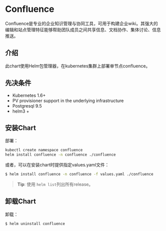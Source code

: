 # Confluence

Confluence是专业的企业知识管理与协同工具，可用于构建企业wiki。其强大的编辑和站点管理特征能够帮助团队成员之间共享信息、文档协作、集体讨论、信息推送。

## 介绍

此chart使用Helm包管理器，在kubernetes集群上部署单节点confluence。

## 先决条件

- Kubernetes 1.6+ 
- PV provisioner support in the underlying infrastructure
- Postgresql 9.5
- helm3 +

## 安装Chart

部署：

```bash
kubectl create namespace confluence
helm install confluence -n confluence ./confluence
```

或者，可以在安装chart时提供指定values.yaml文件：

```bash
$ helm install confluence -n confluence -f values.yaml ./confluence
```

> **Tip**: 使用 `helm list`列出所有release。

## 卸载Chart

卸载：

```bash
$ helm uninstall confluence
```
